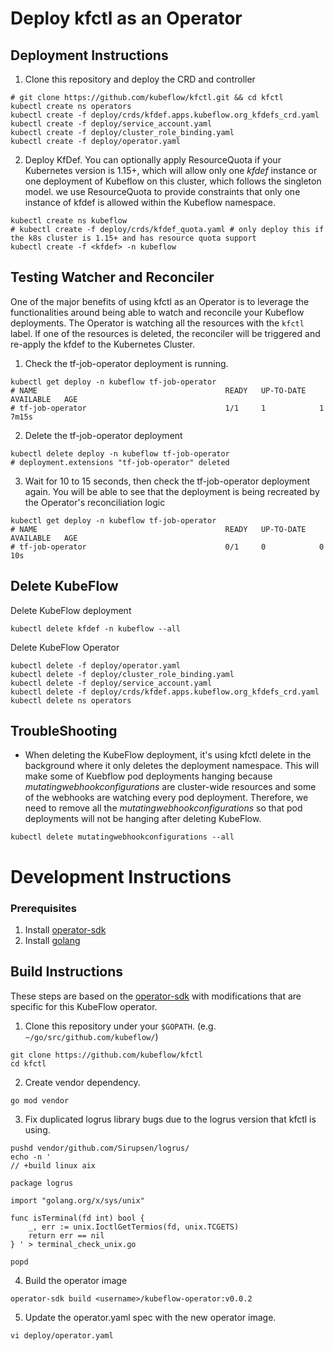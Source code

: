 # Deploy kfctl as an Operator

## Deployment Instructions
1. Clone this repository and deploy the CRD and controller
```shell
# git clone https://github.com/kubeflow/kfctl.git && cd kfctl
kubectl create ns operators
kubectl create -f deploy/crds/kfdef.apps.kubeflow.org_kfdefs_crd.yaml
kubectl create -f deploy/service_account.yaml
kubectl create -f deploy/cluster_role_binding.yaml
kubectl create -f deploy/operator.yaml
```

2. Deploy KfDef. You can optionally apply ResourceQuota if your Kubernetes version is 1.15+, which will allow only one _kfdef_ instance or one deployment of Kubeflow on this cluster, which follows the singleton model.
we use ResourceQuota to provide constraints that only one instance of kfdef is allowed within the Kubeflow namespace.
```shell
kubectl create ns kubeflow
# kubectl create -f deploy/crds/kfdef_quota.yaml # only deploy this if the k8s cluster is 1.15+ and has resource quota support
kubectl create -f <kfdef> -n kubeflow
```

## Testing Watcher and Reconciler
One of the major benefits of using kfctl as an Operator is to leverage the functionalities around being able to watch and reconcile your Kubeflow deployments. The Operator is watching all the resources with the `kfctl` label. If one of the resources is deleted, 
the reconciler will be triggered and re-apply the kfdef to the Kubernetes Cluster.

1. Check the tf-job-operator deployment is running.
```shell
kubectl get deploy -n kubeflow tf-job-operator
# NAME                                          READY   UP-TO-DATE   AVAILABLE   AGE
# tf-job-operator                               1/1     1            1           7m15s
```

2. Delete the tf-job-operator deployment
```shell
kubectl delete deploy -n kubeflow tf-job-operator
# deployment.extensions "tf-job-operator" deleted
```

3. Wait for 10 to 15 seconds, then check the tf-job-operator deployment again. 
You will be able to see that the deployment is being recreated by the Operator's reconciliation logic
 
```Shell
kubectl get deploy -n kubeflow tf-job-operator
# NAME                                          READY   UP-TO-DATE   AVAILABLE   AGE
# tf-job-operator                               0/1     0            0           10s
```

## Delete KubeFlow
Delete KubeFlow deployment
```shell
kubectl delete kfdef -n kubeflow --all
```

Delete KubeFlow Operator
```shell
kubectl delete -f deploy/operator.yaml
kubectl delete -f deploy/cluster_role_binding.yaml
kubectl delete -f deploy/service_account.yaml
kubectl delete -f deploy/crds/kfdef.apps.kubeflow.org_kfdefs_crd.yaml
kubectl delete ns operators
```

## TroubleShooting
- When deleting the KubeFlow deployment, it's using kfctl delete in the background where it only deletes the deployment namespace. 
This will make some of Kuebflow pod deployments hanging because _mutatingwebhookconfigurations_ are cluster-wide 
resources and some of the webhooks are watching every pod deployment. Therefore, we need to remove all the _mutatingwebhookconfigurations_ 
so that pod deployments will not be hanging after deleting KubeFlow.
```shell
kubectl delete mutatingwebhookconfigurations --all
```

# Development Instructions

### Prerequisites
1. Install [operator-sdk](https://github.com/operator-framework/operator-sdk/blob/master/doc/user/install-operator-sdk.md)
2. Install [golang](https://golang.org/dl/)


## Build Instructions
These steps are based on the [operator-sdk](https://github.com/operator-framework/operator-sdk/blob/master/doc/user-guide.md)
with modifications that are specific for this KubeFlow operator.

1. Clone this repository under your `$GOPATH`. (e.g. `~/go/src/github.com/kubeflow/`)
```shell
git clone https://github.com/kubeflow/kfctl
cd kfctl
```

2. Create vendor dependency.
```shell
go mod vendor
```

3. Fix duplicated logrus library bugs due to the logrus version that kfctl is using.
```shell
pushd vendor/github.com/Sirupsen/logrus/
echo -n '
// +build linux aix

package logrus

import "golang.org/x/sys/unix"

func isTerminal(fd int) bool {
	_, err := unix.IoctlGetTermios(fd, unix.TCGETS)
	return err == nil
} ' > terminal_check_unix.go

popd
```

4. Build the operator image
```shell
operator-sdk build <username>/kubeflow-operator:v0.0.2
```

5. Update the operator.yaml spec with the new operator image.
```shell
vi deploy/operator.yaml
```
